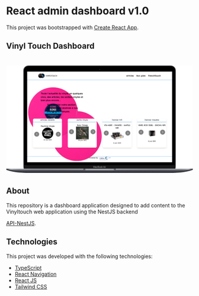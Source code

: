 # React admin dashboard v1.0

This project was bootstrapped with [Create React App](https://github.com/facebook/create-react-app).

## Vinyl Touch Dashboard

<h1 align="center">
  <img alt="VinylTouch" src="public/mobile.png" width="650px" />
</h1>

## About

This repository is a dashboard application designed to add content to the Vinyltouch web application using the NestJS backend

  [API-NestJS](https://github.com/callisto28/Vinyl_NestJs_MongoDB).

## Technologies

This project was developed with the following technologies:


- [TypeScript](https://www.typescriptlang.org/)
- [React Navigation](https://reactnavigation.org/)
- [React JS](https://reactjs.org/)
- [Tailwind CSS](https://tailwindcss.com/)







